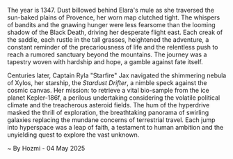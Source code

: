 
The year is 1347.  Dust billowed behind Elara's mule as she traversed the sun-baked plains of Provence, her worn map clutched tight.  The whispers of bandits and the gnawing hunger were less fearsome than the looming shadow of the Black Death, driving her desperate flight east. Each creak of the saddle, each rustle in the tall grasses, heightened the adventure, a constant reminder of the precariousness of life and the relentless push to reach a rumored sanctuary beyond the mountains.  The journey was a tapestry woven with hardship and hope, a gamble against fate itself.

Centuries later, Captain Ryla "Starfire" Jax navigated the shimmering nebula of Xylos, her starship, the *Stardust Drifter*, a nimble speck against the cosmic canvas.  Her mission: to retrieve a vital bio-sample from the ice planet Kepler-186f, a perilous undertaking considering the volatile political climate and the treacherous asteroid fields. The hum of the hyperdrive masked the thrill of exploration, the breathtaking panorama of swirling galaxies replacing the mundane concerns of terrestrial travel.  Each jump into hyperspace was a leap of faith, a testament to human ambition and the unyielding quest to explore the vast unknown.

~ By Hozmi - 04 May 2025
